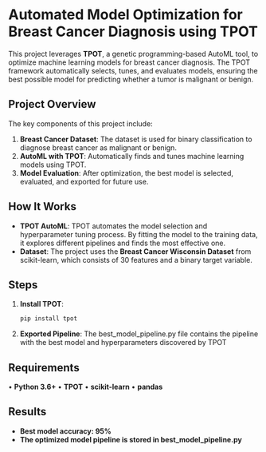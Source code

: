 # Automated Model Optimization for Breast Cancer Diagnosis using TPOT

This project leverages **TPOT**, a genetic programming-based AutoML tool, to optimize machine learning models for breast cancer diagnosis. The TPOT framework automatically selects, tunes, and evaluates models, ensuring the best possible model for predicting whether a tumor is malignant or benign.

## Project Overview

The key components of this project include:

1. **Breast Cancer Dataset**: The dataset is used for binary classification to diagnose breast cancer as malignant or benign.
2. **AutoML with TPOT**: Automatically finds and tunes machine learning models using TPOT.
3. **Model Evaluation**: After optimization, the best model is selected, evaluated, and exported for future use.

## How It Works

- **TPOT AutoML**: TPOT automates the model selection and hyperparameter tuning process. By fitting the model to the training data, it explores different pipelines and finds the most effective one.
- **Dataset**: The project uses the **Breast Cancer Wisconsin Dataset** from scikit-learn, which consists of 30 features and a binary target variable.

## Steps

1. **Install TPOT**:
   ```bash
   pip install tpot
2.	**Exported Pipeline**:
The best_model_pipeline.py file contains the pipeline with the best model and hyperparameters discovered by TPOT

## Requirements
  •	**Python 3.6+**
	•	**TPOT**
	•	**scikit-learn**
	•	**pandas**
## Results
  - **Best model accuracy: 95%**
  -	**The optimized model pipeline is stored in best_model_pipeline.py**

